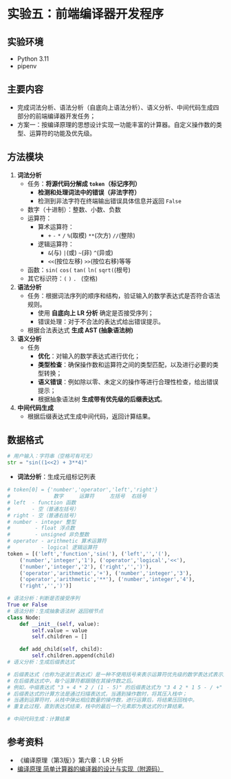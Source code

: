 # 实验五：前端编译器开发程序

## 实验环境

- Python 3.11
- pipenv

## 主要内容

- 完成词法分析、语法分析（自底向上语法分析）、语义分析、中间代码生成四部分的前端编译器开发任务；
- 方案一：按编译原理的思想设计实现一功能丰富的计算器。自定义操作数的类型、运算符的功能及优先级。


## 方法模块

1. **词法分析**
   - 任务：**将源代码分解成 `token`（标记序列）**
     - **检测和处理词法中的错误（非法字符）**
     - 检测到非法字符在终端输出错误具体信息并返回 `False`
   - 数字（十进制）：整数、小数、负数
   - 运算符：
     - 算术运算符：
       - `+` `-` `*` `/` `%`(取模) `**`(次方) `//`(整除)
     - 逻辑运算符：
       - `&`(与) `|`(或) `~`(非) `^`(异或)
       - `<<`(按位左移) `>>`(按位右移)等等
   - 函数：`sin(` `cos(` `tan(`  `ln(` `sqrt(`(根号)
   - 其它标识符：`(` `)` `.` ` `(空格)
2. **语法分析**
   - 任务：根据词法序列的顺序和结构，验证输入的数学表达式是否符合语法规则。
     - 使用 **自底向上 LR 分析** 确定是否接受序列；
     - 错误处理：对于不合法的表达式给出错误提示。
   - 根据合法表达式 **生成 AST (抽象语法树)** 
3. **语义分析**
   - 任务
     - **优化**：对输入的数学表达式进行优化；
     - **类型检查**：确保操作数和运算符之间的类型匹配，以及进行必要的类型转换；
     - **语义错误**：例如除以零、未定义的操作等进行合理性检查，给出错误提示；
     - 根据抽象语法树 **生成带有优先级的后缀表达式**。
4. **中间代码生成**
   - 根据后缀表达式生成中间代码，返回计算结果。

## 数据格式

```python
# 用户输入：字符串（空格可有可无）
str = "sin((1<<2) + 3**4)"
```

- **词法分析**：生成元组标记列表
```python
# token[0] = {'number','operator','left','right'}
#              数字     运算符     左括号  右括号
# left  - function 函数
#       - 空（普通左括号）
# right - 空（普通右括号）
# number - integer 整型
#        - float 浮点数
#        - unsigned 非负整数
# operator - arithmetic 算术运算符
#          - logical 逻辑运算符
token = [('left','function','sin('), ('left','','('),
    ('number','integer','1'), ('operator','logical','<<'),
    ('number','integer','2'), ('right','',')'),
    ('operator','arithmetic','+'), ('number','integer','3'),
    ('operator','arithmetic','**'), ('number','integer','4'),
    ('right','',')')]
```
```python
# 语法分析：判断是否接受序列
True or False
# 语法分析：生成抽象语法树 返回根节点
class Node:
    def __init__(self, value):
        self.value = value
        self.children = []

    def add_child(self, child):
        self.children.append(child)
# 语义分析：生成后缀表达式

# 后缀表达式（也称为逆波兰表达式）是一种不使用括号来表示运算符优先级的数学表达式表示方法。
# 在后缀表达式中，每个运算符都跟随在其操作数之后。
# 例如，中缀表达式 "3 + 4 * 2 / (1 - 5)" 的后缀表达式为 "3 4 2 * 1 5 - / +"
# 后缀表达式的计算方法是通过扫描表达式，当遇到操作数时，将其压入栈中；
# 当遇到运算符时，从栈中弹出相应数量的操作数，进行运算后，将结果压回栈中。
# 重复此过程，直到表达式结束，栈中的最后一个元素即为表达式的计算结果。

# 中间代码生成：计算结果
```

## 参考资料

- 《编译原理（第3版）》第六章：LR 分析
- [编译原理 简单计算器的编译器的设计与实现（附源码）](https://blog.csdn.net/hhypractise/article/details/107138566)